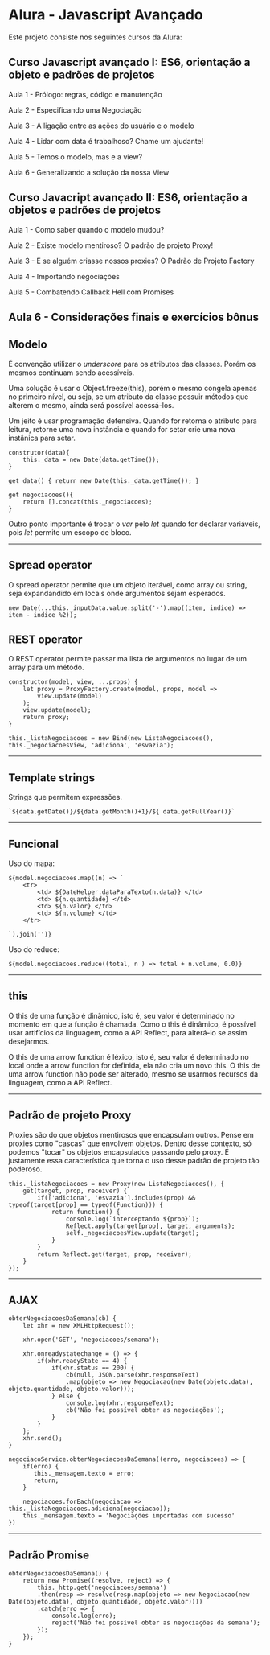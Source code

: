 # Alura - Javascript Avançado

Este projeto consiste nos seguintes cursos da Alura:

## Curso Javascript avançado I: ES6, orientação a objeto e padrões de projetos

Aula 1  - Prólogo: regras, código e manutenção

Aula 2 - Especificando uma Negociação

Aula 3 - A ligação entre as ações do usuário e o modelo

Aula 4 - Lidar com data é trabalhoso? Chame um ajudante!

Aula 5 - Temos o modelo, mas e a view?

Aula 6 - Generalizando a solução da nossa View

## Curso Javacript avançado II: ES6, orientação a objetos e padrões de projetos

Aula 1 - Como saber quando o modelo mudou?

Aula 2 - Existe modelo mentiroso? O padrão de projeto Proxy!

Aula 3 - E se alguém criasse nossos proxies? O Padrão de Projeto Factory

Aula 4 - Importando negociações

Aula 5 - Combatendo Callback Hell com Promises

Aula 6 - Considerações finais e exercícios bônus
---

## Modelo
É convenção utilizar o *underscore* para os atributos das classes. Porém os mesmos continuam sendo acessíveis.

Uma solução é usar o Object.freeze(this), porém o mesmo congela apenas no primeiro nível, ou seja, se um atributo da classe possuir métodos que alterem o mesmo, ainda será possível acessá-los.

Um jeito é usar programação defensiva. Quando for retorna o atributo para leitura, retorne uma nova instância e quando for setar crie uma nova instânica para setar.

```
construtor(data){
	this._data = new Date(data.getTime());
} 

get data() { return new Date(this._data.getTime()); }

get negociacoes(){
	return [].concat(this._negociacoes);
}
```

Outro ponto importante é trocar o *var* pelo *let* quando for declarar variáveis, pois *let* permite um escopo de bloco.

---
## Spread operator
O spread operator permite que um objeto iterável, como array ou string, seja expandandido em locais onde argumentos sejam esperados. 

```
new Date(...this._inputData.value.split('-').map((item, indice) =>  item - indice %2));
```

## REST operator
O REST operator permite passar ma lista de argumentos no lugar de um array para um método.
```
constructor(model, view, ...props) {
	let proxy = ProxyFactory.create(model, props, model => 
		view.update(model)
	);
	view.update(model);
	return proxy;
}
	
this._listaNegociacoes = new Bind(new ListaNegociacoes(), this._negociacoesView, 'adiciona', 'esvazia');
```
---
## Template strings 
Strings que permitem expressões.

```
`${data.getDate()}/${data.getMonth()+1}/${ data.getFullYear()}`
```

---

## Funcional

Uso do mapa:

```
${model.negociacoes.map((n) => `
	<tr>
		<td> ${DateHelper.dataParaTexto(n.data)} </td>
		<td> ${n.quantidade} </td>
		<td> ${n.valor} </td>
		<td> ${n.volume} </td>
	</tr>
	
`).join('')}
```

Uso do reduce:
```
${model.negociacoes.reduce((total, n ) => total + n.volume, 0.0)} 
```
---
## this

O this de uma função é dinâmico, isto é, seu valor é determinado no momento em que a função é chamada. Como o this é dinâmico, é possível usar artifícios da linguagem, como a API Reflect, para alterá-lo se assim desejarmos.

O this de uma arrow function é léxico, isto é, seu valor é determinado no local onde a arrow function for definida, ela não cria um novo this. O this de uma arrow function não pode ser alterado, mesmo se usarmos recursos da linguagem, como a API Reflect.

---
## Padrão de projeto Proxy

Proxies são do que objetos mentirosos que encapsulam outros. Pense em proxies como "cascas" que envolvem objetos. Dentro desse contexto, só podemos "tocar" os objetos encapsulados passando pelo proxy. É justamente essa característica que torna o uso desse padrão de projeto tão poderoso.

```
this._listaNegociacoes = new Proxy(new ListaNegociacoes(), {
	get(target, prop, receiver) {
		if(['adiciona', 'esvazia'].includes(prop) && typeof(target[prop] == typeof(Function))) {
			return function() {
				console.log(`interceptando ${prop}`);
				Reflect.apply(target[prop], target, arguments);
				self._negociacoesView.update(target);
			}  
		}
		return Reflect.get(target, prop, receiver);
	}
});
```
---
## AJAX
```
obterNegociacoesDaSemana(cb) {
	let xhr = new XMLHttpRequest();

	xhr.open('GET', 'negociacoes/semana');

	xhr.onreadystatechange = () => {
		if(xhr.readyState == 4) {
			if(xhr.status == 200) {
				cb(null, JSON.parse(xhr.responseText)
				.map(objeto => new Negociacao(new Date(objeto.data), objeto.quantidade, objeto.valor)));
			} else {
				console.log(xhr.responseText);
				cb('Não foi possível obter as negociações');
			}
		}
	};
	xhr.send();
}

negociacoService.obterNegociacoesDaSemana((erro, negociacoes) => {
	if(erro) {
	   this._mensagem.texto = erro;
	   return; 
	}

	negociacoes.forEach(negociacao => this._listaNegociacoes.adiciona(negociacao));
	this._mensagem.texto = 'Negociações importadas com sucesso'
})
```

---
## Padrão Promise

```
obterNegociacoesDaSemana() {
	return new Promise((resolve, reject) => {
		this._http.get('negociacoes/semana')
		.then(resp => resolve(resp.map(objeto => new Negociacao(new Date(objeto.data), objeto.quantidade, objeto.valor))))
		.catch(erro => {
			console.log(erro);
			reject('Não foi possível obter as negociações da semana');
		});
	});
}
```